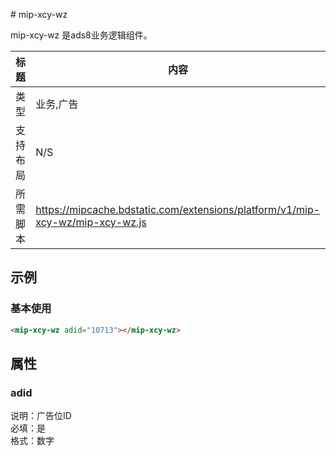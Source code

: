 ﻿﻿# mip-xcy-wz

mip-xcy-wz 是ads8业务逻辑组件。

标题|内容
----|----
类型|业务,广告
支持布局|N/S
所需脚本|https://mipcache.bdstatic.com/extensions/platform/v1/mip-xcy-wz/mip-xcy-wz.js

## 示例

### 基本使用

```html
<mip-xcy-wz adid="10713"></mip-xcy-wz>
```
## 属性

### adid

说明：广告位ID   
必填：是    
格式：数字    
